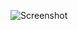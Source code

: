 ![Screenshot](https://raw.githubusercontent.com/Cryakl/Ultimate-RAT-Collection/refs/heads/main/JSpy/jSpy%20RAT%20v0.08/Screenshot.png)
